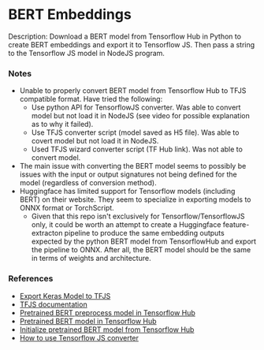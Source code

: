 # BERT Embeddings

Description: Download a BERT model from Tensorflow Hub in Python to create BERT embeddings and export it to Tensorflow JS. Then pass a string to the Tensorflow JS model in NodeJS program.


### Notes

 - Unable to properly convert BERT model from Tensorflow Hub to TFJS compatible format. Have tried the following: 
     - Use python API for TensorflowJS converter. Was able to convert model but not load it in NodeJS (see video for possible explanation as to why it failed).
     - Use TFJS converter script (model saved as H5 file). Was able to covert model but not load it in NodeJS.
     - Used TFJS wizard converter script (TF Hub link). Was not able to convert model.
 - The main issue with converting the BERT model seems to possibly be issues with the input or output signatures not being defined for the model (regardless of conversion method).
 - Huggingface has limited support for Tensorflow models (including BERT) on their website. They seem to specialize in exporting models to ONNX format or TorchScript.
     - Given that this repo isn't exclusively for Tensorflow/TensorflowJS only, it could be worth an attempt to create a Huggingface feature-extracton pipeline to produce the same embedding outputs expected by the python BERT model from TensorflowHub and export the pipeline to ONNX. After all, the BERT model should be the same in terms of weights and architecture. 


### References

 - [Export Keras Model to TFJS](https://www.tensorflow.org/js/tutorials/conversion/import_keras)
 - [TFJS documentation](https://js.tensorflow.org/api/latest/)
 - [Pretrained BERT preprocess model in Tensorflow Hub](https://tfhub.dev/tensorflow/bert_en_uncased_preprocess/3)
 - [Pretrained BERT model in Tensorflow Hub](https://tfhub.dev/tensorflow/bert_en_uncased_L-12_H-768_A-12/3)
 - [Initialize pretrained BERT model from Tensorflow Hub](https://github.com/dmmagdal/BERT_Database/blob/main/faiss_db/database_faiss.py)
 - [How to use Tensorflow JS converter](https://www.youtube.com/watch?v=yWBM2-Rx47M&ab_channel=OhYicong)